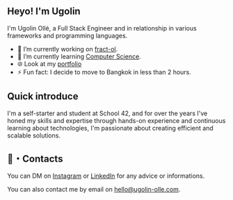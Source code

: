 ## Heyo! I'm Ugolin

I'm Ugolin Ollé, a Full Stack Engineer and in relationship in various frameworks and programming languages.

- 🔭 I’m currently working on [fract-ol](https://github.com/ugolinolle/fract-ol).
- 🌱 I’m currently learning [Computer Science](https://www.42bangkok.com/th/).
- 🌐 Look at my [portfolio](https://ugolin-olle.com)
- ⚡ Fun fact: I decide to move to Bangkok in less than 2 hours.

## Quick introduce

I'm a self-starter and student at School 42, and for over the years I've honed my skills and expertise through hands-on experience and continuous learning about technologies, I'm passionate about creating efficient and scalable solutions.

## 📮・Contacts

You can DM on [Instagram](https://www.instagram.com/ugolin.o/) or [LinkedIn](https://linkedin.com/in/ugolin-olle) for any advice or informations.

You can also contact me by email on [hello@ugolin-olle.com](mailto:hello@ugolin-olle.com).
